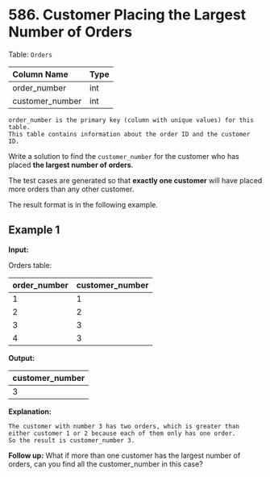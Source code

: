 # 586. Customer Placing the Largest Number of Orders

Table: `Orders`

| Column Name     | Type |
| :-------------- | :--- |
| order_number    | int  |
| customer_number | int  |

```text
order_number is the primary key (column with unique values) for this table.
This table contains information about the order ID and the customer ID.
```

Write a solution to find the `customer_number` for the customer who has placed **the largest number of orders**.

The test cases are generated so that **exactly one customer** will have placed more orders than any other customer.

The result format is in the following example.

## Example 1

**Input:**

Orders table:

| order_number | customer_number |
| :----------- | :-------------- |
| 1            | 1               |
| 2            | 2               |
| 3            | 3               |
| 4            | 3               |

**Output:**

| customer_number |
| :-------------- |
| 3               |

**Explanation:**

```text
The customer with number 3 has two orders, which is greater than either customer 1 or 2 because each of them only has one order.
So the result is customer_number 3.
```

**Follow up:** What if more than one customer has the largest number of orders, can you find all the customer_number in this case?
